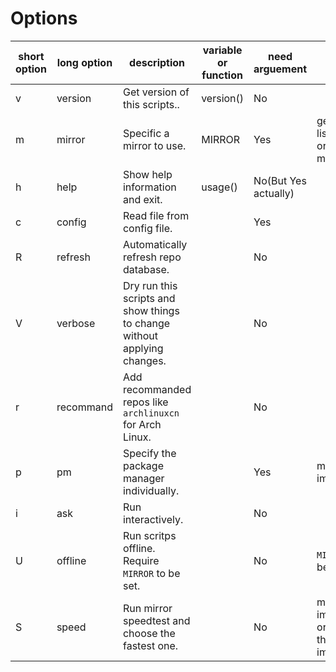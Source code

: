  # Options

| short option | long option | description                                                  | variable or function | need arguement       | Remarks                                                |
| ------------ | ----------- | ------------------------------------------------------------ | -------------------- | -------------------- | ------------------------------------------------------ |
| v            | version     | Get version of this scripts..                                | version()            | No                   |                                                        |
| m            | mirror      | Specific a mirror to use.                                    | MIRROR               | Yes                  | get mirror list from file or mirrorz.org?              |
| h            | help        | Show help information and exit.                              | usage()              | No(But Yes actually) |                                                        |
| c            | config      | Read file from config file.                                  |                      | Yes                  |                                                        |
| R            | refresh     | Automatically refresh repo database.                         |                      | No                   |                                                        |
| V            | verbose     | Dry run this scripts and show things to change without applying changes. |                      | No                   |                                                        |
| r            | recommand   | Add recommanded repos like `archlinuxcn` for Arch Linux.     |                      | No                   |                                                        |
| p            | pm          | Specify the package manager individually.                    |                      | Yes                  | may not be implemented                                 |
| i            | ask         | Run interactively.                                           |                      | No                   |                                                        |
| U            | offline     | Run scritps offline. Require `MIRROR` to be set.             |                      | No                   | `MIRROR` must be set                                   |
| S            | speed       | Run mirror speedtest and choose the fastest one.             |                      | No                   | may not be implemented or may be the last to implement |
